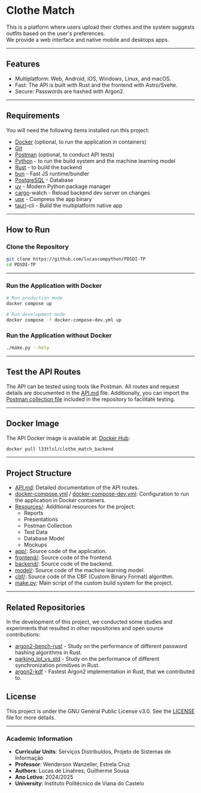 # Clothe Match

This is a platform where users upload their clothes and the system suggests outfits based on the user's preferences.  
We provide a web interface and native mobile and desktops apps.  

---

## Features

- Multiplatform: Web, Android, iOS, Windows, Linux, and macOS.
- Fast: The API is built with Rust and the frontend with Astro/Svelte.
- Secure: Passwords are hashed with Argon2.

---

## Requirements

You will need the following items installed run this project:

- [Docker](https://v2.tauri.app/reference/cli/) (optional, to run the application in containers)
- [Git](https://upx.github.io/)
- [Postman](https://crates.io/crates/cargo-watch) (optional, to conduct API tests)  
- [Python](https://github.com/astral-sh/uv) - to run the build system and the machine learning model
- [Rust](https://www.postgresql.org/) - to build the backend
- [bun](https://bun.sh/) - Fast JS runtime/bundler
- [PostgreSQL](https://www.rust-lang.org/tools/install) - Database
- [uv](https://www.python.org/downloads/) - Modern Python package manager
- [cargo](https://v2.tauri.app/reference/cli/)-watch - Reload backend dev server on changes
- [upx](https://v2.tauri.app/reference/cli/) - Compress the app binary
- [tauri](https://v2.tauri.app/reference/cli/)-cli - Build the multiplatform native app

---

## How to Run

### Clone the Repository

```bash
git clone https://github.com/lucascompython/PDSDI-TP
cd PDSDI-TP
```

---

### Run the Application with Docker

```bash
# Run production mode
docker compose up

# Run development mode
docker compose -f docker-compose-dev.yml up
```

### Run the Application without Docker

```bash
./make.py --help
```

---

## Test the API Routes

The API can be tested using tools like Postman. All routes and request details are documented in the [API.md](API.md) file. Additionally, you can import the [Postman collection file](resources/PDSDI.postman_collection.json) included in the repository to facilitate testing.

---

## Docker Image

The API Docker image is available at: [Docker Hub](https://hub.docker.com/r/l33tlsl/clothe_match_backend):

```bash
docker pull l33tlsl/clothe_match_backend
```

---

## Project Structure

- [API.md](API.md): Detailed documentation of the API routes.
- [docker-compose.yml](docker-compose.yml) / [docker-compose-dev.yml](docker-compose-dev.yml): Configuration to run the application in Docker containers.
- [Resources/](resources/): Additional resources for the project:
  - Reports
  - Presentations
  - Postman Collection
  - Test Data  
  - Database Model
  - Mockups
- [app/](app/): Source code of the application.
- [frontend/](frontend/): Source code of the frontend.
- [backend/](backend/): Source code of the backend.
- [model/](model/): Source code of the machine learning model.
- [cbf/](cbf/): Source code of the CBF (Custom Binary Format) algorithm.
- [make.py](make.py): Main script of the custom build system for the project.

---

## Related Repositories

In the development of this project, we conducted some studies and experiments that resulted in other repositories and open source contributions:

- [argon2-bench-rust](https://github.com/lucascompython/argon2-bench-rust) - Study on the performance of different password hashing algorithms in Rust.
- [parking_lot_vs_std](https://github.com/lucascompython/parking_lot_vs_std) - Study on the performance of different synchronization primitives in Rust.
- [argon2-kdf](https://github.com/lucascompython/argon2-kdf) - Fastest Argon2 implementation in Rust, that we contributed to.

## License

This project is under the GNU General Public License v3.0. See the [LICENSE](LICENSE) file for more details.

---

### Academic Information

- **Curricular Units**: Serviços Distribuídos, Projeto de Sistemas de Informação
- **Professor**: Wenderson Wanzeller, Estrela Cruz
- **Authors**: Lucas de Linahres; Guilherme Sousa
- **Ano Letivo**: 2024/2025
- **University**: Instituto Politécnico de Viana do Castelo
